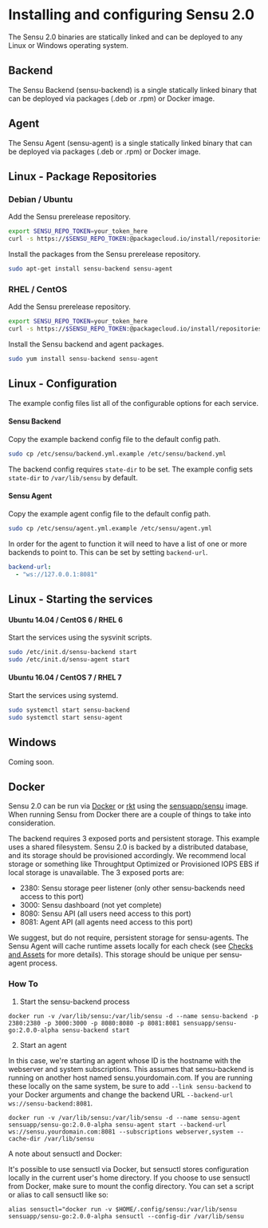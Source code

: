 # Installing and configuring Sensu 2.0

The Sensu 2.0 binaries are statically linked and can be deployed to any Linux or Windows operating system.

## Backend

The Sensu Backend (sensu-backend) is a single statically linked binary that can be deployed via packages (.deb or .rpm) or Docker image.

## Agent

The Sensu Agent (sensu-agent) is a single statically linked binary that can be deployed via packages (.deb or .rpm) or Docker image.

## Linux - Package Repositories

### Debian / Ubuntu

Add the Sensu prerelease repository.

```sh
export SENSU_REPO_TOKEN=your_token_here
curl -s https://$SENSU_REPO_TOKEN:@packagecloud.io/install/repositories/sensu/prerelease/script.deb.sh | sudo bash
```

Install the packages from the Sensu prerelease repository.

```sh
sudo apt-get install sensu-backend sensu-agent
```

### RHEL / CentOS

Add the Sensu prerelease repository.

```sh
export SENSU_REPO_TOKEN=your_token_here
curl -s https://$SENSU_REPO_TOKEN:@packagecloud.io/install/repositories/sensu/prerelease/script.rpm.sh | sudo bash
```

Install the Sensu backend and agent packages.

```sh
sudo yum install sensu-backend sensu-agent
```

## Linux - Configuration

The example config files list all of the configurable options for each service.

#### Sensu Backend

Copy the example backend config file to the default config path.

```sh
sudo cp /etc/sensu/backend.yml.example /etc/sensu/backend.yml
```

The backend config requires `state-dir` to be set. The example config sets `state-dir` to `/var/lib/sensu` by
default.

#### Sensu Agent

Copy the example agent config file to the default config path.

```sh
sudo cp /etc/sensu/agent.yml.example /etc/sensu/agent.yml
```

In order for the agent to function it will need to have a list of one or more backends to point to. This can be set
by setting `backend-url`.

```yaml
backend-url:
  - "ws://127.0.0.1:8081"
```

## Linux - Starting the services

#### Ubuntu 14.04 / CentOS 6 / RHEL 6

Start the services using the sysvinit scripts.

```sh
sudo /etc/init.d/sensu-backend start
sudo /etc/init.d/sensu-agent start
```

#### Ubuntu 16.04 / CentOS 7 / RHEL 7

Start the services using systemd.

```sh
sudo systemctl start sensu-backend
sudo systemctl start sensu-agent
```

## Windows

Coming soon.

## Docker

Sensu 2.0 can be run via [Docker](https://www.docker.com/) or [rkt](https://coreos.com/rkt) using the [sensuapp/sensu](https://hub.docker.com/r/sensuapp/sensu/) image. When running Sensu from Docker there are a couple of things to take into consideration.

The backend requires 3 exposed ports and persistent storage. This example uses a shared filesystem. Sensu 2.0 is backed by a distributed database, and its storage should be provisioned accordingly.  We recommend local storage or something like Throughtput Optimized or Provisioned IOPS EBS if local storage is unavailable.  The 3 exposed ports are:

- 2380: Sensu storage peer listener (only other sensu-backends need access to this port)
- 3000: Sensu dashboard (not yet complete)
- 8080: Sensu API (all users need access to this port)
- 8081: Agent API (all agents need access to this port)

We suggest, but do not require, persistent storage for sensu-agents. The Sensu Agent will cache runtime assets locally for each check (see [Checks and Assets](06-checks-and-assets.md) for more details). This storage should be unique per sensu-agent process.

### How To

1. Start the sensu-backend process

`docker run -v /var/lib/sensu:/var/lib/sensu -d --name sensu-backend -p 2380:2380 -p 3000:3000 -p 8080:8080 -p 8081:8081 sensuapp/sensu-go:2.0.0-alpha sensu-backend start`

2. Start an agent

In this case, we're starting an agent whose ID is the hostname with the webserver and system subscriptions. This assumes that sensu-backend is running on another host named sensu.yourdomain.com. If you are running these locally on the same system, be sure to add `--link sensu-backend` to your Docker arguments and change the backend URL `--backend-url ws://sensu-backend:8081`.

`docker run -v /var/lib/sensu:/var/lib/sensu -d --name sensu-agent sensuapp/sensu-go:2.0.0-alpha sensu-agent start --backend-url ws://sensu.yourdomain.com:8081 --subscriptions webserver,system --cache-dir /var/lib/sensu`

A note about sensuctl and Docker:

It's possible to use sensuctl via Docker, but sensuctl stores configuration locally in the current user's home directory. If you choose to use sensuctl from Docker, make sure to mount the config directory. You can set a script or alias to call sensuctl like so:

`alias sensuctl="docker run -v $HOME/.config/sensu:/var/lib/sensu sensuapp/sensu-go:2.0.0-alpha sensuctl --config-dir /var/lib/sensu`
